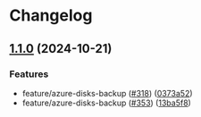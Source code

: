# Changelog

## [1.1.0](https://github.com/prefapp/tfm/compare/azure-disks-backup-v1.0.0...azure-disks-backup-v1.1.0) (2024-10-21)


### Features

* feature/azure-disks-backup ([#318](https://github.com/prefapp/tfm/issues/318)) ([0373a52](https://github.com/prefapp/tfm/commit/0373a52cce175f587ae692e836a920bf815eb3bb))
* feature/azure-disks-backup ([#353](https://github.com/prefapp/tfm/issues/353)) ([13ba5f8](https://github.com/prefapp/tfm/commit/13ba5f8713e97052439b91e95039021f24a3b5c9))
